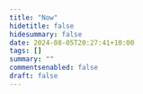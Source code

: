```yaml
---
title: "Now"
hidetitle: false
hidesummary: false
date: 2024-08-05T20:27:41+10:00
tags: []
summary: ""
commentsenabled: false
draft: false
---
```


